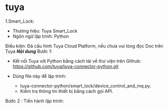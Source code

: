 # tuya
1.Smart_Lock:
- Thương hiệu: Tuya Smart_Lock
- Ngôn ngữ lập trình: Python

Điều kiện: Đã cấu hình Tuya Cloud Platform, nếu chưa vui lòng đọc Doc trên Tuya
***Nội dung***
Bước 1:
 - Kết nối Tuya với Python bằng cách tải về thư viện trên Github:
    	https://github.com/tuya/tuya-connector-python.git

 - Dùng file này để lập trình:
    +	tuya-connector-python/smart_lock/device_control_and_mq.py.
    +	Kiểm tra thông tin thiết bị bằng cách gọi API.

Bước 2 : Tiến hành lập trình:
